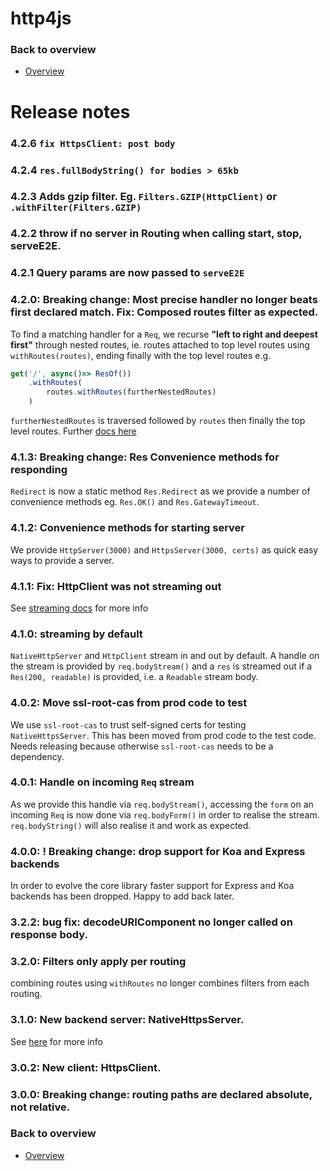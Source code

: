 # http4js

### Back to overview

- [Overview](/http4js/#basics)

# Release notes

### 4.2.6 `fix HttpsClient: post body`

### 4.2.4 `res.fullBodyString() for bodies > 65kb`

### 4.2.3 Adds gzip filter. Eg. `Filters.GZIP(HttpClient)` or `.withFilter(Filters.GZIP)`

### 4.2.2 throw if no server in Routing when calling start, stop, serveE2E.

### 4.2.1 Query params are now passed to `serveE2E`

### 4.2.0: Breaking change: Most precise handler no longer beats first declared match. Fix: Composed routes filter as expected.

To find a matching handler for a `Req`, we recurse **"left to right and deepest 
first"** through nested routes, ie. routes attached to top level routes 
using `withRoutes(routes)`, ending finally with the top level routes e.g.

```typescript
get('/', async()=> ResOf())
    .withRoutes(
        routes.withRoutes(furtherNestedRoutes)
    )
```

`furtherNestedRoutes` is traversed followed by `routes` then finally the top 
 level routes. 
 Further [docs here](https://tomshacham.github.io/http4js/Routing-api/#matching-handler-path)

### 4.1.3: Breaking change: Res Convenience methods for responding

`Redirect` is now a static method `Res.Redirect` as we provide a number of 
convenience methods eg. `Res.OK()` and `Res.GatewayTimeout`.

### 4.1.2: Convenience methods for starting server

We provide `HttpServer(3000)` and `HttpsServer(3000, certs)` as quick easy ways to provide a server.

### 4.1.1: Fix: HttpClient was not streaming out

See [streaming docs](https://tomshacham.github.io/http4js/Request-and-response-api/#streaming) for more info

### 4.1.0: streaming by default

`NativeHttpServer` and `HttpClient` stream in and out by default. A handle on 
the stream is provided by `req.bodyStream()` and a `res` is streamed out if
a `Res(200, readable)` is provided, i.e. a `Readable` stream body.

### 4.0.2: Move ssl-root-cas from prod code to test

We use `ssl-root-cas` to trust self-signed certs for testing `NativeHttpsServer`.
This has been moved from prod code to the test code. Needs releasing because
otherwise `ssl-root-cas` needs to be a dependency.

### 4.0.1: Handle on incoming `Req` stream

As we provide this handle via `req.bodyStream()`, accessing the `form` on an 
incoming `Req` is now done via `req.bodyForm()` in order to realise the stream. 
`req.bodyString()` will also realise it and work as expected. 

### 4.0.0: ! Breaking change: drop support for Koa and Express backends
  
In order to evolve the core library faster support for Express and Koa backends
has been dropped. Happy to add back later. 

### 3.2.2: bug fix: decodeURIComponent no longer called on response body.

### 3.2.0: Filters only apply per routing

combining routes using `withRoutes` no longer combines filters from each routing. 

### 3.1.0: New backend server: NativeHttpsServer. 

See [here](https://tomshacham.github.io/http4js/Https-server/#https-server) for more info

### 3.0.2: New client: HttpsClient.

### 3.0.0: **Breaking change**: routing paths are declared absolute, not relative. 


### Back to overview

- [Overview](/http4js/#basics)
